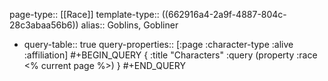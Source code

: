 page-type:: [[Race]]
template-type:: ((662916a4-2a9f-4887-804c-28c3abaa56b6))
alias:: Goblins, Gobliner

- query-table:: true
  query-properties:: [:page :character-type :alive :affiliation]
  #+BEGIN_QUERY
  {
  :title "Characters"
  :query (property :race <% current page %>)
  }
  #+END_QUERY
